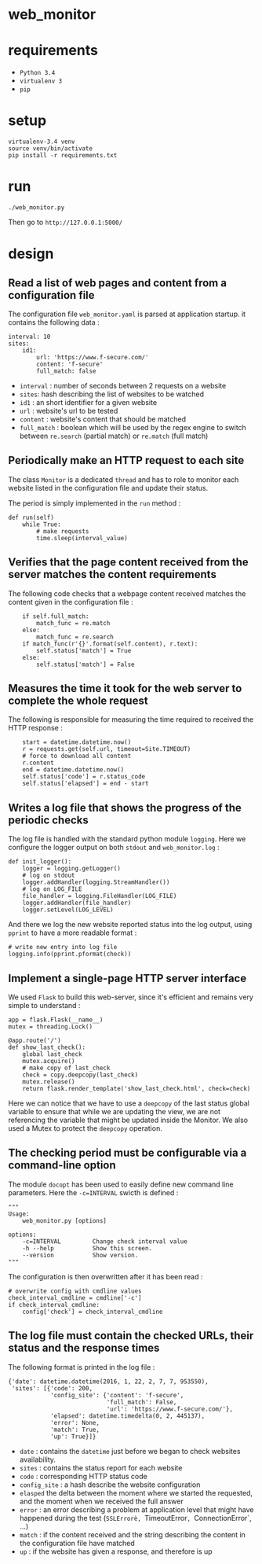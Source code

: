 # web_monitor

# requirements

- `Python 3.4`
- `virtualenv 3`
- `pip`

# setup

    virtualenv-3.4 venv
    source venv/bin/activate
    pip install -r requirements.txt

# run

    ./web_monitor.py

Then go to `http://127.0.0.1:5000/`

# design

## Read a list of web pages and content from a configuration file

The configuration file `web_monitor.yaml` is parsed at application startup.
it contains the following data :

    interval: 10
    sites:
        id1:
            url: 'https://www.f-secure.com/'
            content: 'f-secure'
            full_match: false

- `interval` : number of seconds between 2 requests on a website
- `sites`: hash describing the list of websites to be watched
- `id1` : an short identifier for a given website
- `url` : website's url to be tested
- `content` : website's content that should be matched
- `full_match` : boolean which will be used by the regex engine to switch between
    `re.search` (partial match) or `re.match` (full match)

## Periodically make an HTTP request to each site

The class `Monitor` is a dedicated `thread` and has to role to monitor
each website listed in the configuration file and update their status.

The period is simply implemented in the `run` method :

    def run(self)
        while True:
            # make requests
            time.sleep(interval_value)

## Verifies that the page content received from the server matches the content requirements

The following code checks that a webpage content received matches the content
given in the configuration file :

        if self.full_match:
            match_func = re.match
        else:
            match_func = re.search
        if match_func(r'{}'.format(self.content), r.text):
            self.status['match'] = True
        else:
            self.status['match'] = False

## Measures the time it took for the web server to complete the whole request

The following is responsible for measuring the time required to received
the HTTP response :

        start = datetime.datetime.now()
        r = requests.get(self.url, timeout=Site.TIMEOUT)
        # force to download all content
        r.content
        end = datetime.datetime.now()
        self.status['code'] = r.status_code
        self.status['elapsed'] = end - start

## Writes a log file that shows the progress of the periodic checks

The log file is handled with the standard python module `logging`.
Here we configure the logger output on both `stdout` and `web_monitor.log` :

    def init_logger():
        logger = logging.getLogger()
        # log on stdout
        logger.addHandler(logging.StreamHandler())
        # log on LOG_FILE
        file_handler = logging.FileHandler(LOG_FILE)
        logger.addHandler(file_handler)
        logger.setLevel(LOG_LEVEL)

And there we log the new website reported status into the log output, using
`pprint` to have a more readable format :

    # write new entry into log file
    logging.info(pprint.pformat(check))

## Implement a single-page HTTP server interface

We used `Flask` to build this web-server, since it's efficient and remains
very simple to understand :

    app = flask.Flask(__name__)
    mutex = threading.Lock()

    @app.route('/')
    def show_last_check():
        global last_check
        mutex.acquire()
        # make copy of last_check
        check = copy.deepcopy(last_check)
        mutex.release()
        return flask.render_template('show_last_check.html', check=check)

Here we can notice that we have to use a `deepcopy` of the last status
global variable to ensure that while we are updating the view, we are not
referencing the variable that might be updated inside the Monitor.
We also used a Mutex to protect the `deepcopy` operation.

## The checking period must be configurable via a command-line option

The module `docopt` has been used to easily define new command line parameters.
Here the `-c=INTERVAL` swicth is defined :

    """
    Usage:
        web_monitor.py [options]

    options:
        -c=INTERVAL         Change check interval value
        -h --help           Show this screen.
        --version           Show version.
    """

The configuration is then overwritten after it has been read :

    # overwrite config with cmdline values
    check_interval_cmdline = cmdline['-c']
    if check_interval_cmdline:
        config['check'] = check_interval_cmdline

## The log file must contain the checked URLs, their status and the response times

The following format is printed in the log file :

    {'date': datetime.datetime(2016, 1, 22, 2, 7, 7, 953550),
     'sites': [{'code': 200,
                'config_site': {'content': 'f-secure',
                                'full_match': False,
                                'url': 'https://www.f-secure.com/'},
                'elapsed': datetime.timedelta(0, 2, 445137),
                'error': None,
                'match': True,
                'up': True}]}

- `date` : contains the `datetime` just before we began to check websites availability.
- `sites` : contains the status report for each website
- `code` : corresponding HTTP status code
- `config_site` :  a hash describe the website configuration
- `elasped` the delta between the moment where we started the requested, and the moment when we received the full answer
- `error` : an error describing a problem at application level that might have happened during the test (`SSLErrorè, `TimeoutError`, `ConnectionError`, ...)
- `match` : if the content received and the string describing the content in the configuration file have matched
- `up` : if the website has given a response, and therefore is up

